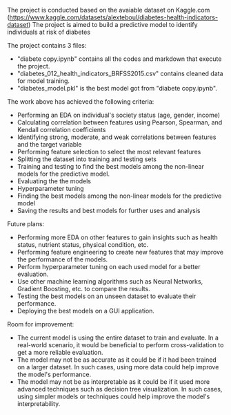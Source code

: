 The project is conducted based on the avaiable dataset on Kaggle.com (https://www.kaggle.com/datasets/alexteboul/diabetes-health-indicators-dataset)
The project is aimed to build a predictive model to identify individuals at risk of diabetes

The project contains 3 files:
- "diabete copy.ipynb" contains all the codes and markdown that execute the project.
- "diabetes_012_health_indicators_BRFSS2015.csv" contains cleaned data for model training.
- "diabetes_model.pkl" is the best model got from "diabete copy.ipynb".

The work above has achieved the following criteria:
- Performing an EDA on individual's society status (age, gender, income)
- Calculating correlation between features using Pearson, Spearman, and Kendall correlation coefficients
- Identifying strong, moderate, and weak correlations between features and the target variable
- Performing feature selection to select the most relevant features
- Splitting the dataset into training and testing sets
- Training and testing to find the best models among the non-linear models for the predictive model.
- Evaluating the the models
- Hyperparameter tuning
- Finding the best models among the non-linear models for the predictive model
- Saving the results and best models for further uses and analysis

Future plans:
- Performing more EDA on other features to gain insights such as health status, nutrient status, physical condition, etc.
- Performing feature engineering to create new features that may improve the performance of the models.
- Perform hyperparameter tuning on each used model for a better evaluation.
- Use other machine learning algorithms such as Neural Networks, Gradient Boosting, etc. to compare the results.
- Testing the best models on an unseen dataset to evaluate their performance.
- Deploying the best models on a GUI application.

Room for improvement:
- The current model is using the entire dataset to train and evaluate. In a real-world scenario, it would be beneficial to perform cross-validation to get a more reliable evaluation.
- The model may not be as accurate as it could be if it had been trained on a larger dataset. In such cases, using more data could help improve the model's performance.
- The model may not be as interpretable as it could be if it used more advanced techniques such as decision tree visualization. In such cases, using simpler models or techniques could help improve the model's interpretability.
